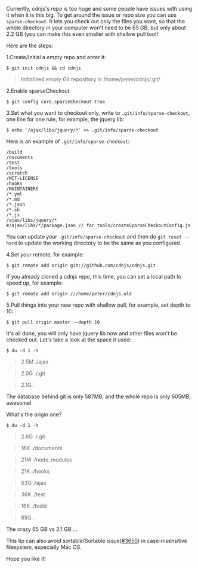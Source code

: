 Currently, cdnjs's repo is too huge and some people have issues with using it when it is this big. To get around the issue or repo size you can use `sparse-checkout`. It lets you check out only the files you want, so that the whole directory in your computer won't need to be 65 GB, but only about 2.2 GB (you can make this even smaller with shallow pull too!)

Here are the steps:

1.Create/Initial a empty repo and enter it:

`$ git init cdnjs && cd cdnjs`

> Initialized empty Git repository in /home/peter/cdnjs/.git/

2.Enable sparseCheckout:

`$ git config core.sparseCheckout true`

3.Set what you want to checkout only, write to `.git/info/sparse-checkout`, one line for one rule, for example, the jquery lib:

`$ echo '/ajax/libs/jquery/*' >> .git/info/sparse-checkout`

Here is an example of `.git/info/sparse-checkout`:
```
/build
/documents
/test
/tools
/scratch
/MIT-LICENSE
/hooks
/MAINTAINERS
/*.yml
/*.md
/*.json
/*.sh
/*.js
/ajax/libs/jquery/*
#/ajax/libs/*/package.json // for tools/createSparseCheckoutConfig.js
```

You can update your `.git/info/sparse-checkout` and then do `git reset --hard` to update the working directory to be the same as you configured.

4.Set your remote, for example:

`$ git remote add origin git://github.com/cdnjs/cdnjs.git`

If you already cloned a cdnjs repo, this time, you can set a local path to speed up, for example:

`$ git remote add origin ///home/peter/cdnjs.old`

5.Pull things into your new repo with shallow pull, for example, set depth to 10:

`$ git pull origin master --depth 10`

It's all done, you will only have jquery lib now and other files won't be checked out. Let's take a look at the space it used:

`$ du -d 1 -h`
> 2.5M     ./ajax

> 2.0G    ./.git

> 2.1G    .


The database behind git is only 587MB, and the whole repo is only 605MB, awesome!

What's the origin one?

`$ du -d 1 -h`

> 2.6G    ./.git

> 16K     ./documents

> 21M     ./node_modules

> 21K     ./hooks

> 63G     ./ajax

> 36K     ./test

> 16K     ./build

> 65G     .

The crazy 65 GB vs 2.1 GB ...

This tip can also avoid sortable/Sortable issue([#3650](https://github.com/cdnjs/cdnjs/issues/3650)) in case-insensitive filesystem, especially Mac OS.

Hope you like it!
